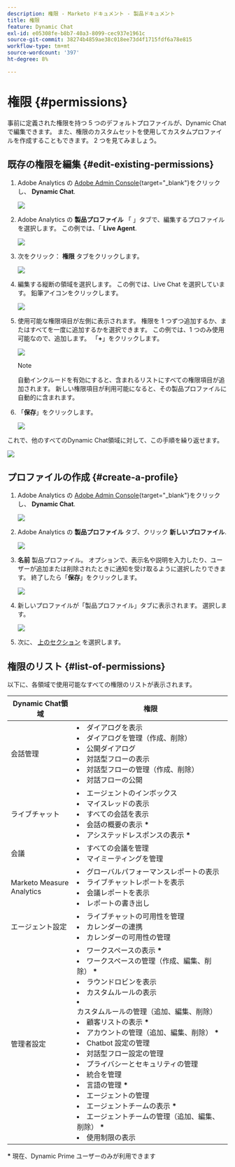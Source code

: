 ```yaml
---
description: 権限 - Marketo ドキュメント - 製品ドキュメント
title: 権限
feature: Dynamic Chat
exl-id: e05308fe-b8b7-40a3-8099-cec937e1961c
source-git-commit: 38274b4859ae38c018ee73d4f1715fdf6a78e815
workflow-type: tm+mt
source-wordcount: '397'
ht-degree: 8%

---
```


# 権限 {#permissions}

事前に定義された権限を持つ 5 つのデフォルトプロファイルが、Dynamic Chatで編集できます。 また、権限のカスタムセットを使用してカスタムプロファイルを作成することもできます。 2 つを見てみましょう。

## 既存の権限を編集 {#edit-existing-permissions}

1. Adobe Analytics の [Adobe Admin Console](https://adminconsole.adobe.com/){target="_blank"}をクリックし、 **Dynamic Chat**.

   ![](assets/permissions-1.png)

1. Adobe Analytics の **製品プロファイル** 「 」タブで、編集するプロファイルを選択します。 この例では、「 **Live Agent**.

   ![](assets/permissions-2.png)

1. 次をクリック： **権限** タブをクリックします。

   ![](assets/permissions-3.png)

1. 編集する縦断の領域を選択します。 この例では、Live Chat を選択しています。 鉛筆アイコンをクリックします。

   ![](assets/permissions-4.png)

1. 使用可能な権限項目が左側に表示されます。 権限を 1 つずつ追加するか、またはすべてを一度に追加するかを選択できます。 この例では、1 つのみ使用可能なので、追加します。 「**+**」をクリックします。

   ![](assets/permissions-5.png)

   >[!NOTE]
   >
   >自動インクルードを有効にすると、含まれるリストにすべての権限項目が追加されます。 新しい権限項目が利用可能になると、その製品プロファイルに自動的に含まれます。

1. 「**保存**」をクリックします。

   ![](assets/permissions-6.png)

これで、他のすべてのDynamic Chat領域に対して、この手順を繰り返せます。

![](assets/permissions-7.png)

## プロファイルの作成 {#create-a-profile}

1. Adobe Analytics の [Adobe Admin Console](https://adminconsole.adobe.com/){target="_blank"}をクリックし、 **Dynamic Chat**.

   ![](assets/permissions-8.png)

1. Adobe Analytics の **製品プロファイル** タブ、クリック **新しいプロファイル**.

   ![](assets/permissions-9.png)

1. **名前** 製品プロファイル。 オプションで、表示名や説明を入力したり、ユーザーが追加または削除されたときに通知を受け取るように選択したりできます。 終了したら「**保存**」をクリックします。

   ![](assets/permissions-10.png)

1. 新しいプロファイルが「製品プロファイル」タブに表示されます。 選択します。

   ![](assets/permissions-11.png)

1. 次に、 [上のセクション](#edit-existing-permissions) を選択します。


## 権限のリスト {#list-of-permissions}

以下に、各領域で使用可能なすべての権限のリストが表示されます。

<table>
<thead>
  <tr>
    <th style="width:30%">Dynamic Chat領域</th>
    <th>権限</th>
  </tr>
</thead>
<tbody>
  <tr>
    <td>会話管理</td>
    <td><li>ダイアログを表示</li>
    <li>ダイアログを管理（作成、削除）</li>
    <li>公開ダイアログ</li>
    <li>対話型フローの表示</li>
    <li>対話型フローの管理（作成、削除）</li>
    <li>対話フローの公開</li></td>
  </tr>
  <tr>
    <td>ライブチャット</td>
    <td><li>エージェントのインボックス</li>
    <li>マイスレッドの表示</li>
    <li>すべての会話を表示</li>
    <li>会話の概要の表示 <b>*</b></li>
    <li>アシステッドレスポンスの表示 <b>*</b></li></td>
  </tr>
  <tr>
    <td>会議</td>
    <td><li>すべての会議を管理</li>
    <li>マイミーティングを管理</li></td>
  </tr>
  <tr>
    <td>Marketo Measure Analytics</td>
    <td><li>グローバルパフォーマンスレポートの表示</li>
    <li>ライブチャットレポートを表示</li>
    <li>会議レポートを表示</li>
    <li>レポートの書き出し</li></td>
  </tr>
  <tr>
    <td>エージェント設定</td>
    <td><li>ライブチャットの可用性を管理</li>
    <li>カレンダーの連携</li>
    <li>カレンダーの可用性の管理</li></td>
  </tr>
  <tr>
    <td>管理者設定</td>
    <td><li>ワークスペースの表示 <b>*</b></li>
    <li>ワークスペースの管理（作成、編集、削除） <b>*</b></li>
    <li>ラウンドロビンを表示</li>
    <li>カスタムルールの表示</li>
    <li>カスタムルールの管理（追加、編集、削除）</li>
    <li>顧客リストの表示 <b>*</b></li>
    <li>アカウントの管理（追加、編集、削除） <b>*</b></li>
    <li>Chatbot 設定の管理</li>
    <li>対話型フロー設定の管理</li>
    <li>プライバシーとセキュリティの管理</li>
    <li>統合を管理</li>
    <li>言語の管理 <b>*</b></li>
    <li>エージェントの管理</li>
    <li>エージェントチームの表示 <b>*</b></li>
    <li>エージェントチームの管理（追加、編集、削除） <b>*</b></li>
    <li>使用制限の表示</li></td>
  </tr>
</tbody>
</table>

**&#42;** 現在、Dynamic Prime ユーザーのみが利用できます
